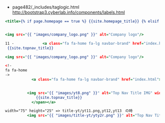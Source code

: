 - page482/_includes/taglogic.html
http://bootstrap3.cyberlab.info/components/labels.html

```head_print.html
<title>{% if page.homepage == true %} {{site.homepage_title}} {% elsif page.title %}{{ page.title }}{% endif %}  | {{ site.site_title }}</title>


<img src="{{ "images/company_logo.png" }}" alt="Company logo"/>

```

``` topnav.html 
11 -             <a class="fa fa-home fa-lg navbar-brand" href="index.html">&nbsp;<span class="projectTitle"> {{site.topnav_title}}</span></a>
 {{site.topnav_title}}

<img src="{{ "images/company_logo.png" }}" alt="Company logo"/>
```




```page482/_includes/topnav.html
<!-
fa fa-home
->
            <a class="fa fa-home fa-lg navbar-brand" href="index.html">&nbsp;<span class="projectTitle"> 

		    
	      <img src="{{ "images/yt8.png" }}" alt="Top Nav Title IMG" width="100" height="25"/>
              {{site.topnav_title}}
            </span></a>
```


``` .html 
width="75" height="25" => title-yt/yt11.png,yt12,yt13　の時
	      <img src="{{ "images/title-yt/yty2r.png" }}" alt="Top Nav Title IMG" width="75" height="25"/>		    

```












